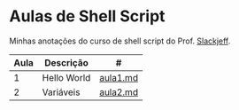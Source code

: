 # Aulas de Shell Script

Minhas anotações do curso de shell script do Prof. [Slackjeff](https://slackjeff.com.br/).


| Aula | Descrição | #                                                                                     |
| ------ | ------------- | --------------------------------------------------------------------------------------- |
| 1    | Hello World | [aula1.md](https://github.com/WilliamSampaio/aulas_shell_script/blob/master/aula1.md) |
| 2    | Variáveis  | [aula2.md](https://github.com/WilliamSampaio/aulas_shell_script/blob/master/aula2.md) |
